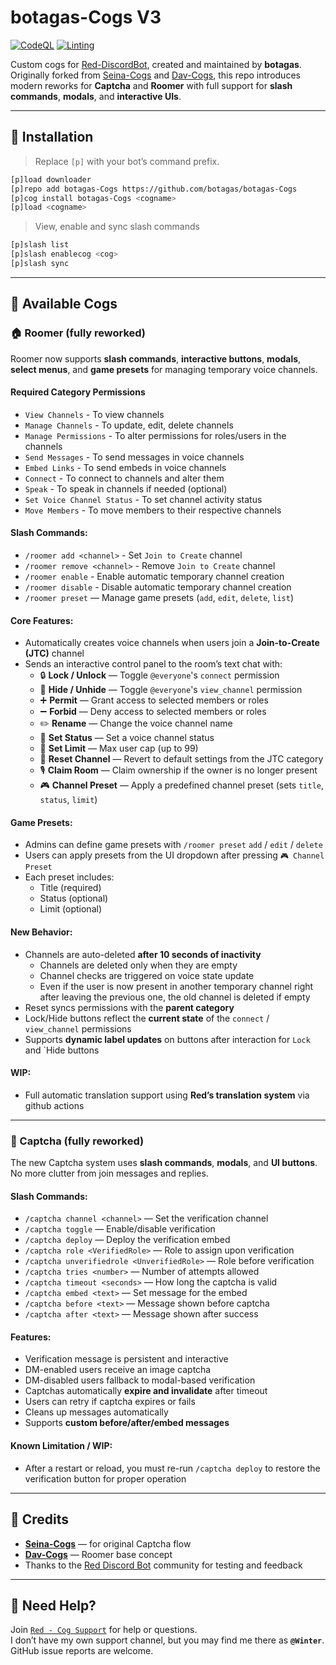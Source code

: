 # botagas-Cogs V3

[![CodeQL](https://github.com/botagas/botagas-Cogs/actions/workflows/codeql-analysis.yml/badge.svg)](https://github.com/botagas/botagas-Cogs/blob/main/.github/workflows/codeql-analysis.yml)
[![Linting](https://github.com/botagas/botagas-Cogs/actions/workflows/tests.yml/badge.svg)](https://github.com/botagas/botagas-Cogs/blob/main/.github/workflows/tests.yml)

Custom cogs for [Red-DiscordBot](https://github.com/Cog-Creators/Red-DiscordBot), created and maintained by **botagas**.  
Originally forked from [Seina-Cogs](https://github.com/japandotorg/Seina-Cogs) and [Dav-Cogs](https://github.com/Dav-Git/Dav-Cogs), this repo introduces modern reworks for **Captcha** and **Roomer** with full support for **slash commands**, **modals**, and **interactive UIs**.

---

## 🔧 Installation

> Replace `[p]` with your bot’s command prefix.

```bash
[p]load downloader
[p]repo add botagas-Cogs https://github.com/botagas/botagas-Cogs
[p]cog install botagas-Cogs <cogname>
[p]load <cogname>
```
> View, enable and sync slash commands

```bash
[p]slash list
[p]slash enablecog <cog>
[p]slash sync
```

---

## 🧩 Available Cogs

### 🏠 Roomer (fully reworked)
Roomer now supports **slash commands**, **interactive buttons**, **modals**, **select menus**, and **game presets** for managing temporary voice channels.

#### Required Category Permissions
- `View Channels` - To view channels
- `Manage Channels` - To update, edit, delete channels
- `Manage Permissions` - To alter permissions for roles/users in the channels
- `Send Messages` - To send messages in voice channels
- `Embed Links` - To send embeds in voice channels
- `Connect` - To connect to channels and alter them
- `Speak` - To speak in channels if needed (optional)
- `Set Voice Channel Status` - To set channel activity status
- `Move Members` - To move members to their respective channels

#### Slash Commands:
- `/roomer add <channel>` - Set `Join to Create` channel
- `/roomer remove <channel>` - Remove `Join to Create` channel
- `/roomer enable` - Enable automatic temporary channel creation
- `/roomer disable` - Disable automatic temporary channel creation
- `/roomer preset` — Manage game presets (`add`, `edit`, `delete`, `list`)

#### Core Features:
- Automatically creates voice channels when users join a **Join-to-Create (JTC)** channel
- Sends an interactive control panel to the room’s text chat with:
  - 🔒 **Lock / Unlock** — Toggle `@everyone`'s `connect` permission
  - 🙈 **Hide / Unhide** — Toggle `@everyone`'s `view_channel` permission
  - ➕ **Permit** — Grant access to selected members or roles
  - ➖ **Forbid** — Deny access to selected members or roles
  - ✏️ **Rename** — Change the voice channel name
  - 📝 **Set Status** — Set a voice channel status
  - 👥 **Set Limit** — Max user cap (up to 99)
  - 🔄 **Reset Channel** — Revert to default settings from the JTC category
  - 🎙 **Claim Room** — Claim ownership if the owner is no longer present
  - 🎮 **Channel Preset** — Apply a predefined channel preset (sets `title`, `status`, `limit`)

#### Game Presets:
- Admins can define game presets with `/roomer preset` `add` / `edit` / `delete`
- Users can apply presets from the UI dropdown after pressing `🎮 Channel Preset`
- Each preset includes:
  - Title (required)
  - Status (optional)
  - Limit (optional)

#### New Behavior:
- Channels are auto-deleted **after 10 seconds of inactivity**
  - Channels are deleted only when they are empty
  - Channel checks are triggered on voice state update
  - Even if the user is now present in another temporary channel right after leaving the previous one, the old channel is deleted if empty
- Reset syncs permissions with the **parent category**
- Lock/Hide buttons reflect the **current state** of the `connect` / `view_channel` permissions
- Supports **dynamic label updates** on buttons after interaction for `Lock` and `Hide buttons

#### WIP:
- Full automatic translation support using **Red’s translation system** via github actions

---

### 🧪 Captcha (fully reworked)
The new Captcha system uses **slash commands**, **modals**, and **UI buttons**. No more clutter from join messages and replies.

#### Slash Commands:
- `/captcha channel <channel>` — Set the verification channel
- `/captcha toggle` — Enable/disable verification
- `/captcha deploy` — Deploy the verification embed
- `/captcha role <VerifiedRole>` — Role to assign upon verification
- `/captcha unverifiedrole <UnverifiedRole>` — Role before verification
- `/captcha tries <number>` — Number of attempts allowed
- `/captcha timeout <seconds>` — How long the captcha is valid
- `/captcha embed <text>` — Set message for the embed
- `/captcha before <text>` — Message shown before captcha
- `/captcha after <text>` — Message shown after success

#### Features:
- Verification message is persistent and interactive
- DM-enabled users receive an image captcha
- DM-disabled users fallback to modal-based verification
- Captchas automatically **expire and invalidate** after timeout
- Users can retry if captcha expires or fails
- Cleans up messages automatically
- Supports **custom before/after/embed messages**

#### Known Limitation / WIP:
- After a restart or reload, you must re-run `/captcha deploy` to restore the verification button for proper operation

---

## 🙌 Credits

- **[Seina-Cogs](https://github.com/japandotorg/Seina-Cogs)** — for original Captcha flow
- **[Dav-Cogs](https://github.com/Dav-Git/Dav-Cogs)** — Roomer base concept
- Thanks to the [Red Discord Bot](https://discord.gg/red) community for testing and feedback

---

## 💬 Need Help?

Join [`Red - Cog Support`](https://discord.gg/GET4DVk) for help or questions.  
I don’t have my own support channel, but you may find me there as **`@Winter`**. GitHub issue reports are welcome.
